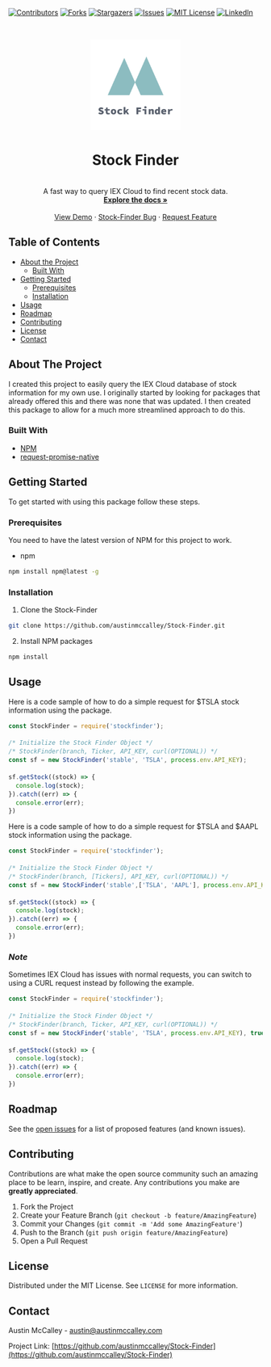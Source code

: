 <!-- PROJECT SHIELDS -->
[![Contributors][contributors-shield]][contributors-url]
[![Forks][forks-shield]][forks-url]
[![Stargazers][stars-shield]][stars-url]
[![Issues][issues-shield]][issues-url]
[![MIT License][license-shield]][license-url]
[![LinkedIn][linkedin-shield]][linkedin-url]

<html>
<!-- PROJECT LOGO -->
<br />
<p align="center">
  <a href="https://github.com/austinmccalley/Stock-Finder/">
    <img src="images/logo.png" alt="Logo" width="180" height="180">
  </a>

  <h1 align="center">Stock Finder</h1>

  <p align="center">
  
 <br />
     A fast way to query IEX Cloud to find recent stock data.
    <br />
    <a href="https://github.com/austinmccalley/Stock-Finder"><strong>Explore the docs »</strong></a>
    <br />
    <br />
    <a href="https://github.com/austinmccalley/Stock-Finder/demo">View Demo</a>
    ·
    <a href="https://github.com/austinmccalley/Stock-Finder/issues">Stock-Finder Bug</a>
    ·
    <a href="https://github.com/austinmccalley/Stock-Finder/issues">Request Feature</a>
  </p>
</p>
</html>

<!-- TABLE OF CONTENTS -->
## Table of Contents

* [About the Project](#about-the-project)
  * [Built With](#built-with)
* [Getting Started](#getting-started)
  * [Prerequisites](#prerequisites)
  * [Installation](#installation)
* [Usage](#usage)
* [Roadmap](#roadmap)
* [Contributing](#contributing)
* [License](#license)
* [Contact](#contact)

<!-- ABOUT THE PROJECT -->
## About The Project

I created this project to easily query the IEX Cloud database of stock information for my own use. I originally started by looking for packages that already offered this and there was none that was updated. I then created this package to allow for a much more streamlined approach to do this.

### Built With

* [NPM](https://nodejs.org)
* [request-promise-native](https://github.com/request/request-promise-native)

<!-- GETTING STARTED -->
## Getting Started

To get started with using this package follow these steps.

### Prerequisites

You need to have the latest version of NPM for this project to work.

* npm

```sh
npm install npm@latest -g
```

### Installation

1. Clone the Stock-Finder

```sh
git clone https://github.com/austinmccalley/Stock-Finder.git
```

2. Install NPM packages

```sh
npm install
```


<!-- USAGE EXAMPLES -->
## Usage

Here is a code sample of how to do a simple request for $TSLA stock information using the package.

```javascript
const StockFinder = require('stockfinder');

/* Initialize the Stock Finder Object */
/* StockFinder(branch, Ticker, API_KEY, curl(OPTIONAL)) */
const sf = new StockFinder('stable', 'TSLA', process.env.API_KEY);

sf.getStock((stock) => {
  console.log(stock);
}).catch((err) => {
  console.error(err);
})
```

Here is a code sample of how to do a simple request for $TSLA and $AAPL stock information using the package.

```javascript
const StockFinder = require('stockfinder');

/* Initialize the Stock Finder Object */
/* StockFinder(branch, [Tickers], API_KEY, curl(OPTIONAL)) */
const sf = new StockFinder('stable',['TSLA', 'AAPL'], process.env.API_KEY);

sf.getStock((stock) => {
  console.log(stock);
}).catch((err) => {
  console.error(err);
})
```

### *Note*

Sometimes IEX Cloud has issues with normal requests, you can switch to using a CURL request instead by following the example.

```javascript
const StockFinder = require('stockfinder');

/* Initialize the Stock Finder Object */
/* StockFinder(branch, Ticker, API_KEY, curl(OPTIONAL)) */
const sf = new StockFinder('stable', 'TSLA', process.env.API_KEY), true;

sf.getStock((stock) => {
  console.log(stock);
}).catch((err) => {
  console.error(err);
})
```

<!-- ROADMAP -->
## Roadmap

See the [open issues](https://github.com/austinmccalley/Stock-Finder/issues) for a list of proposed features (and known issues).

<!-- CONTRIBUTING -->
## Contributing

Contributions are what make the open source community such an amazing place to be learn, inspire, and create. Any contributions you make are **greatly appreciated**.

1. Fork the Project
2. Create your Feature Branch (`git checkout -b feature/AmazingFeature`)
3. Commit your Changes (`git commit -m 'Add some AmazingFeature'`)
4. Push to the Branch (`git push origin feature/AmazingFeature`)
5. Open a Pull Request

<!-- LICENSE -->
## License

Distributed under the MIT License. See `LICENSE` for more information.

<!-- CONTACT -->
## Contact

Austin McCalley - austin@austinmccalley.com

Project Link: [https://github.com/austinmccalley/Stock-Finder](https://github.com/austinmccalley/Stock-Finder)

<!-- MARKDOWN LINKS & IMAGES -->
<!-- https://www.markdownguide.org/basic-syntax/#reference-style-links -->
[contributors-shield]: https://img.shields.io/github/contributors/austinmccalley/Stock-Finder.svg?style=flat-square
[contributors-url]: https://github.com/austinmccalley/Stock-Finder/graphs/contributors
[forks-shield]: https://img.shields.io/github/forks/austinmccalley/Stock-Finder.svg?style=flat-square
[forks-url]: https://github.com/austinmccalley/Stock-Finder/network/members
[stars-shield]: https://img.shields.io/github/stars/austinmccalley/Stock-Finder.svg?style=flat-square
[stars-url]: https://github.com/austinmccalley/Stock-Finder/stargazers
[issues-shield]: https://img.shields.io/github/issues/austinmccalley/Stock-Finder.svg?style=flat-square
[issues-url]: https://github.com/austinmccalley/Stock-Finder/issues
[license-shield]: https://img.shields.io/github/license/austinmccalley/Stock-Finder.svg?style=flat-square
[license-url]: https://github.com/austinmccalley/Stock-Finder/blob/master/LICENSE
[linkedin-shield]: https://img.shields.io/badge/-LinkedIn-black.svg?style=flat-square&logo=linkedin&colorB=555
[linkedin-url]: https://linkedin.com/in/austin-mccalley
[product-screenshot]: images/screenshot.png
